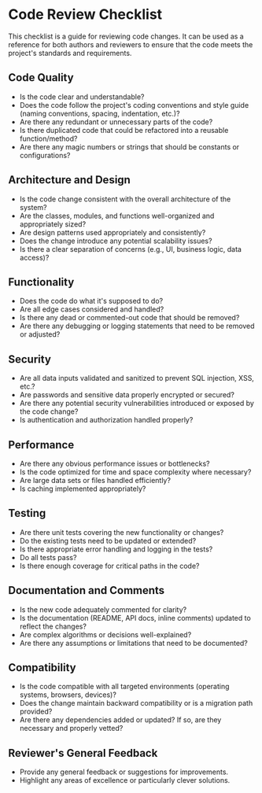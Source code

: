 # Code Review Checklist

This checklist is a guide for reviewing code changes. It can be used as a reference for both authors and reviewers to ensure that the code meets the project's standards and requirements.

## Code Quality

- Is the code clear and understandable?
- Does the code follow the project's coding conventions and style guide (naming conventions, spacing, indentation, etc.)?
- Are there any redundant or unnecessary parts of the code?
- Is there duplicated code that could be refactored into a reusable function/method?
- Are there any magic numbers or strings that should be constants or configurations?

## Architecture and Design

- Is the code change consistent with the overall architecture of the system?
- Are the classes, modules, and functions well-organized and appropriately sized?
- Are design patterns used appropriately and consistently?
- Does the change introduce any potential scalability issues?
- Is there a clear separation of concerns (e.g., UI, business logic, data access)?

## Functionality

- Does the code do what it's supposed to do?
- Are all edge cases considered and handled?
- Is there any dead or commented-out code that should be removed?
- Are there any debugging or logging statements that need to be removed or adjusted?

## Security

- Are all data inputs validated and sanitized to prevent SQL injection, XSS, etc.?
- Are passwords and sensitive data properly encrypted or secured?
- Are there any potential security vulnerabilities introduced or exposed by the code change?
- Is authentication and authorization handled properly?

## Performance

- Are there any obvious performance issues or bottlenecks?
- Is the code optimized for time and space complexity where necessary?
- Are large data sets or files handled efficiently?
- Is caching implemented appropriately?

## Testing

- Are there unit tests covering the new functionality or changes?
- Do the existing tests need to be updated or extended?
- Is there appropriate error handling and logging in the tests?
- Do all tests pass?
- Is there enough coverage for critical paths in the code?

## Documentation and Comments

- Is the new code adequately commented for clarity?
- Is the documentation (README, API docs, inline comments) updated to reflect the changes?
- Are complex algorithms or decisions well-explained?
- Are there any assumptions or limitations that need to be documented?

## Compatibility

- Is the code compatible with all targeted environments (operating systems, browsers, devices)?
- Does the change maintain backward compatibility or is a migration path provided?
- Are there any dependencies added or updated? If so, are they necessary and properly vetted?

## Reviewer's General Feedback

- Provide any general feedback or suggestions for improvements.
- Highlight any areas of excellence or particularly clever solutions.
